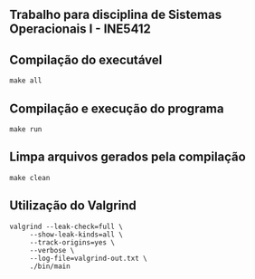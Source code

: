 Trabalho para disciplina de Sistemas Operacionais I - INE5412
---

## Compilação do executável
    make all

## Compilação e execução do programa
    make run

## Limpa arquivos gerados pela compilação
    make clean

## Utilização do Valgrind
    valgrind --leak-check=full \         
         --show-leak-kinds=all \
         --track-origins=yes \
         --verbose \
         --log-file=valgrind-out.txt \
         ./bin/main